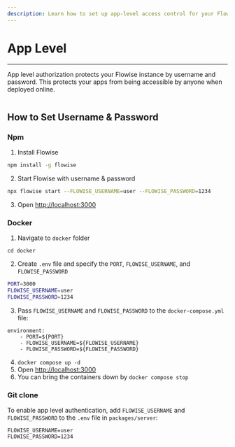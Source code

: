 ```yaml
---
description: Learn how to set up app-level access control for your Flowise instances
---
```


# App Level

***

App level authorization protects your Flowise instance by username and password. This protects your apps from being accessible by anyone when deployed online.

<figure><img src="../../.gitbook/assets/image (2) (1) (1) (1) (1) (1) (1) (1) (1) (1) (1) (1) (1) (1) (1) (1) (1).png" alt=""><figcaption></figcaption></figure>

## How to Set Username & Password

### Npm

1. Install Flowise

```bash
npm install -g flowise
```

2. Start Flowise with username & password

```bash
npx flowise start --FLOWISE_USERNAME=user --FLOWISE_PASSWORD=1234
```

3. Open [http://localhost:3000](http://localhost:3000)

### Docker

1. Navigate to `docker` folder

```
cd docker
```

2. Create `.env` file and specify the `PORT`, `FLOWISE_USERNAME`, and `FLOWISE_PASSWORD`

```sh
PORT=3000
FLOWISE_USERNAME=user
FLOWISE_PASSWORD=1234
```

3. Pass `FLOWISE_USERNAME` and `FLOWISE_PASSWORD` to the `docker-compose.yml` file:

```
environment:
    - PORT=${PORT}
    - FLOWISE_USERNAME=${FLOWISE_USERNAME}
    - FLOWISE_PASSWORD=${FLOWISE_PASSWORD}
```

4. `docker compose up -d`
5. Open [http://localhost:3000](http://localhost:3000)
6. You can bring the containers down by `docker compose stop`

### Git clone

To enable app level authentication, add `FLOWISE_USERNAME` and `FLOWISE_PASSWORD` to the `.env` file in `packages/server`:

```
FLOWISE_USERNAME=user
FLOWISE_PASSWORD=1234
```
